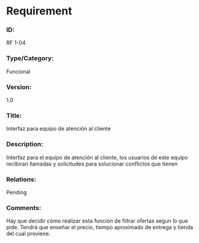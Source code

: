 # Requirement

### ID:

RF 1-04

### Type/Category:

Funcional

### Version:

1.0

### Title:

Interfaz para equipo de atención al cliente

### Description:

Interfaz para el equipo de atención al cliente, los usuarios de este equipo recibiran llamadas y solicitudes para solucionar conflictos que tienen

### Relations:

Pending

### Comments:

Hay que decidir cómo realizar esta función de filtrar ofertas segun lo que pide. Tendrá que enseñar el precio, tiempo aproximado de entrega y tienda del cual proviene.
